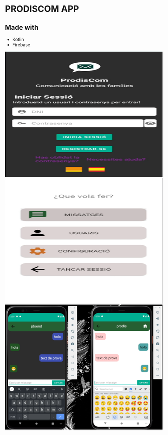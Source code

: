 # PRODISCOM APP
## Made with
- Kotlin
- Firebase

<p align="center">
  <img width="550" height="400"  src="img/1.png">
  <img width="550" height="400"  src="img/2.png">
  <img width="700" height="400"  src="img/3.png">
</p>

